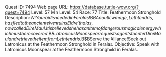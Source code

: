 Quest ID: 7494
Web page URL: https://database.turtle-wow.org/?quest=7494
Level: 57
Min Level: 54
Race: 77
Title: Feathermoon Stronghold
Description: $N!Your aid is needed in Feralas!$B$BAn outlaw mage, Lethtendris, has fled to the ancient elven ruins Eldre'thalas, now called Dire Maul.It is believed she has an item of dangerous magical energy which must be recovered.$B$BLatronicus Moonspear requests agents to enter Dire Maul and retrieve the item from Lethtendris.$B$BServe the Alliance!Seek out Latronicus at the Feathermoon Stronghold in Feralas.
Objective: Speak with Latronicus Moonspear at the Feathermoon Stronghold in Feralas.
